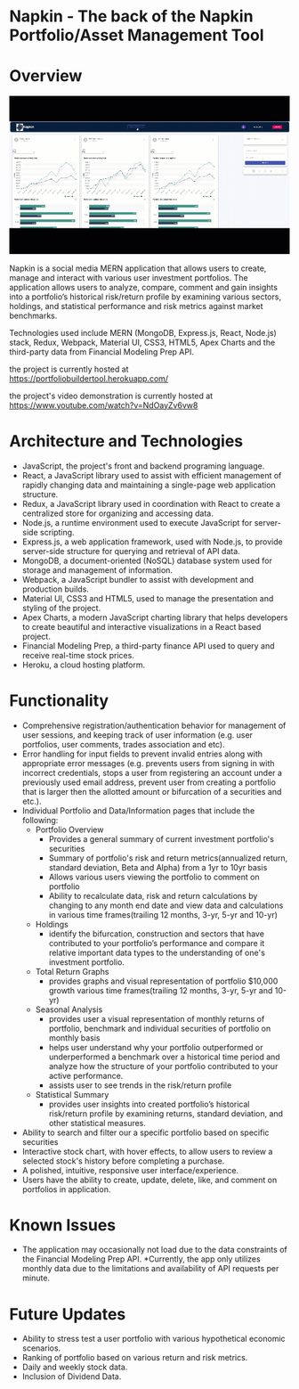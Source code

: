 # Napkin - The back of the Napkin Portfolio/Asset Management Tool

# Overview

![projectImage](/client/src/images/napkin.gif)

Napkin is a social media MERN application that allows users to create, manage and interact with various user investment portfolios. The application allows users to analyze, compare, comment and gain insights into a portfolio’s historical risk/return profile by examining various sectors, holdings, and statistical performance and risk metrics against market benchmarks.

Technologies used include MERN (MongoDB, Express.js, React, Node.js) stack, Redux, Webpack, Material UI, CSS3, HTML5, Apex Charts and the third-party data from Financial Modeling Prep API. 

the project is currently hosted at https://portfoliobuildertool.herokuapp.com/ 

the project's video demonstration is currently hosted at https://www.youtube.com/watch?v=NdOayZv6vw8

# Architecture and Technologies
* JavaScript, the project's front and backend programing language.
* React, a JavaScript library used to assist with efficient management of rapidly changing data and maintaining a single-page web application structure.
* Redux, a JavaScript library used in coordination with React to create a centralized store for organizing and accessing data.
* Node.js, a runtime environment used to execute JavaScript for server-side scripting.
* Express.js, a web application framework, used with Node.js, to provide server-side structure for querying and retrieval of API data.
* MongoDB, a document-oriented (NoSQL) database system used for storage and management of information.
* Webpack, a JavaScript bundler to assist with development and production builds.
* Material UI, CSS3 and HTML5, used to manage the presentation and styling of the project.
* Apex Charts, a modern JavaScript charting library that helps developers to create beautiful and interactive visualizations in a React based project.
* Financial Modeling Prep, a third-party finance API used to query and receive real-time stock prices.
* Heroku, a cloud hosting platform.

# Functionality
* Comprehensive registration/authentication behavior for management of user sessions, and keeping track of user information (e.g. user portfolios, user comments, trades association and etc).
* Error handling for input fields to prevent invalid entries along with appropriate error messages (e.g. prevents users from signing in with incorrect credentials, stops a user from registering an account under a previously used email address, prevent user from creating a portfolio that is larger then the allotted amount or bifurcation of a securities and etc.).
* Individual Portfolio and Data/Information pages that include the following:
  * Portfolio Overview
    * Provides a general summary of current investment portfolio's securities
    * Summary of portfolio's risk and return metrics(annualized return, standard deviation, Beta and Alpha) from a 1yr to 10yr basis
    * Allows various users viewing the portfolio to comment on portfolio
    * Ability to recalculate data, risk and return calculations by changing to any month end date and view data and calculations in various time frames(trailing 12 months, 3-yr, 5-yr and 10-yr)
  * Holdings
    * identify the bifurcation, construction and sectors that have contributed to your portfolio’s performance and compare it relative important data types to the understanding of one's investment portfolio.
  * Total Return Graphs
    * provides graphs and visual representation of portfolio $10,000 growth various time frames(trailing 12 months, 3-yr, 5-yr and 10-yr)
  * Seasonal Analysis
    * provides user a visual representation of monthly returns of portfolio, benchmark and individual securities of portfolio on monthly basis
    * helps user understand why your portfolio outperformed or underperformed a benchmark over a historical time period and analyze how the structure of your portfolio contributed to your active performance.
    * assists user to see trends in the risk/return profile
  * Statistical Summary
    * provides user insights into created portfolio’s historical risk/return profile by examining  returns, standard deviation, and other statistical measures.
* Ability to search and filter our a specific portfolio based on specific securities
* Interactive stock chart, with hover effects, to allow users to review a selected stock's history before completing a purchase.
* A polished, intuitive, responsive user interface/experience.
* Users have the ability to create, update, delete, like, and comment on portfolios in application.  
# Known Issues
* The application may occasionally not load due to the data constraints of the Financial Modeling Prep API.
*Currently, the app only utilizes monthly data due to the limitations and availability of API requests per minute.
# Future Updates
* Ability to stress test a user portfolio with various hypothetical economic scenarios.
* Ranking of portfolio based on various return and risk metrics.  
* Daily and weekly stock data.
* Inclusion of Dividend Data.  

 




